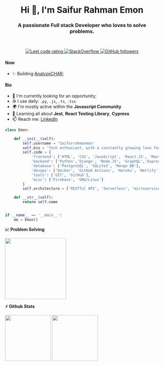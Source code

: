 <h1 align="center">Hi 👋, I'm Saifur Rahman Emon</h1>
<h3 align="center">A passionate Full stack Developer who loves to solve problems.</h3>
<br/>
<p align="center">
  <a href="https://leetcode.com/saifur789/">
    <img src="https://cp-logo.vercel.app/leetcode/saifur789" alt="Leet code rating" />
  </a>
  <a href="https://stackoverflow.com/users/14268541/saif789" target="_blank">
<img alt="StackOverflow"
src="https://stackoverflow-badge.vercel.app/?userID=14268541" />
</a>
  <a href="https://github.com/sudiptob2?tab=followers">
    <img alt="GitHub followers" src="https://img.shields.io/github/followers/saifurrahmanemon?color=green&logo=github">
  </a>

</p>

#### Now

-  ✨ Building [AnalyzeCHAR](https://github.com/Saifurrahmanemon/image-analytics);

#### Bio

-  🏢 I'm currently looking for an opportunity;
-  ⚙️ I use daily: `.py`, `.js`, `.ts`, `.tsx`
-  🌍 I'm mostly active within the **Javascript Community**
-  🌱 Learning all about **Jest**, **React Testing Library**, **Cypress**
-  📫 Reach me: [LinkedIn](https://www.linkedin.com/in/saifurrahmanemon/)

```python
class Emon:

    def __init__(self):
        self.username = 'Saifurrahmanmon'
        self.bio = 'Tech enthusiast, with a constantly growing love for languages. Loves to work as a team and learn new tech'
        self.code = {
            'frontend': ['HTML', 'CSS', 'JavaScript', 'React.JS', 'Mantine UI', 'Material UI' , 'Tailwind', 'TypeScript'],
            'backend': ['Python','Django', 'Node.JS', 'GraphQL','Express'],
            'database': ['PostgreSQL', 'SQLite3', 'Mongo DB'],
            'devops': ['Docker', 'GitHub Actions', 'Heroku', 'Netlify'],
            'tools': ['GIT', 'GitHub'],
            'misc': ['Firebase', 'GNU/Linux']
        }
        self.architecture = ['RESTful API', 'Serverless', 'microservices']

    def __str__(self):
        return self.name


if __name__ == '__main__':
    me = Emon()
```

<b>&#128200; Problem Solving</b>

<p float="left">
<img height="200em"  src="https://leetcard.jacoblin.cool/saifur789?theme=light&font=Karma&ext=activity" />
</p>

<b>⚡ Github Stats</b>

<p>
<img height='150em' src="https://github-readme-stats.vercel.app/api?username=Saifurrahmanemon&show_icons=true" />
<img height="150em" src="https://github-readme-stats.vercel.app/api/top-langs/?username=Saifurrahmanemon&show_icons=true&hide_border=true&layout=compact&langs_count=8"/>
</p>
